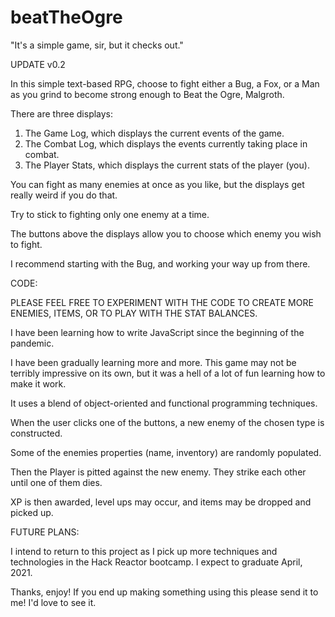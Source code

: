 # beatTheOgre
"It's a simple game, sir, but it checks out."

UPDATE
v0.2 

In this simple text-based RPG, choose to fight either a Bug, a Fox, or a Man as you grind to become strong enough to Beat the Ogre, Malgroth.

There are three displays:

1) The Game Log, which displays the current events of the game.
2) The Combat Log, which displays the events currently taking place in combat.
3) The Player Stats, which displays the current stats of the player (you).

You can fight as many enemies at once as you like, but the displays get really weird if you do that.

Try to stick to fighting only one enemy at a time.

The buttons above the displays allow you to choose which enemy you wish to fight.

I recommend starting with the Bug, and working your way up from there.



CODE:

PLEASE FEEL FREE TO EXPERIMENT WITH THE CODE TO CREATE MORE ENEMIES, ITEMS, OR TO PLAY WITH THE STAT BALANCES.

I have been learning how to write JavaScript since the beginning of the pandemic. 

I have been gradually learning more and more. This game may not be terribly impressive on its own, but it was a hell of a lot of fun learning how to make it work.

It uses a blend of object-oriented and functional programming techniques.

When the user clicks one of the buttons, a new enemy of the chosen type is constructed.

Some of the enemies properties (name, inventory) are randomly populated.

Then the Player is pitted against the new enemy. They strike each other until one of them dies.

XP is then awarded, level ups may occur, and items may be dropped and picked up. 



FUTURE PLANS:

I intend to return to this project as I pick up more techniques and technologies in the Hack Reactor bootcamp. I expect to graduate April, 2021.


Thanks, enjoy! If you end up making something using this please send it to me! I'd love to see it.
